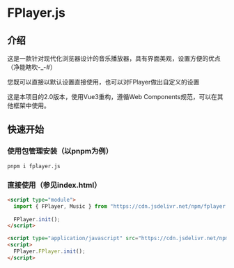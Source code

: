# FPlayer.js

## 介绍
这是一款针对现代化浏览器设计的音乐播放器，具有界面美观，设置方便的优点（净能瞎吹-_-#）

您既可以直接以默认设置直接使用，也可以对FPlayer做出自定义的设置

这是本项目的2.0版本，使用Vue3重构，遵循Web Components规范，可以在其他框架中使用。

## 快速开始

### 使用包管理安装（以pnpm为例）

````shell
pnpm i fplayer.js
````

### 直接使用（参见index.html）

```html
<script type="module">
  import { FPlayer, Music } from "https://cdn.jsdelivr.net/npm/fplayer.js@latest/dist/fplayer.mjs"
  
  FPlayer.init();
</script>
```

```html
<script type="application/javascript" src="https://cdn.jsdelivr.net/npm/fplayer.js@latest/dist/fplayer.umd.js" />
<script>
  FPlayer.FPlayer.init();
</script>
```